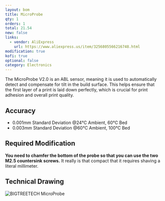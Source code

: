 ```yaml
---
layout: bom
title: MicroProbe
qty: 1
orders: 1
total: 21.54
new: false
links:
  - vendor: AliExpress
    url: https://www.aliexpress.us/item/3256805566216748.html
modification: true
kofi: true
optional: false
category: Electronics
---
```


The MicroProbe V2.0 is an ABL sensor, meaning it is used to automatically detect and compensate for tilt in the build
surface. This helps ensure that the first layer of a print is laid down
perfectly, which is crucial for print adhesion and overall print quality.

## Accuracy

- 0.001mm Standard Deviation @24℃ Ambient, 60℃ Bed
- 0.003mm Standard Deviation @60℃ Ambient, 100℃ Bed

## Required Modification

**You need to chamfer the bottom of the probe so that you can use the two M2.5 countersink screws.** It really is that
compact that it requires shaving a literal millimeter.

## Technical Drawing

![BIGTREETECH MicroProbe](https://cdn.shopify.com/s/files/1/1619/4791/files/1_7524321e-f03e-4d21-b846-04d5ef018ddc.jpg?v=1694521676)